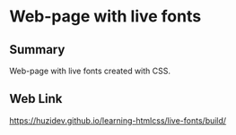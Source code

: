 # Web-page with live fonts

## Summary

Web-page with live fonts created with CSS.

## Web Link

https://huzidev.github.io/learning-htmlcss/live-fonts/build/